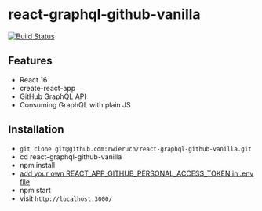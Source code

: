 # react-graphql-github-vanilla

[![Build Status](https://travis-ci.org/rwieruch/react-graphql-github-vanilla.svg?branch=master)](https://travis-ci.org/rwieruch/react-graphql-github-vanilla)

## Features

* React 16
* create-react-app
* GitHub GraphQL API
* Consuming GraphQL with plain JS

## Installation

* `git clone git@github.com:rwieruch/react-graphql-github-vanilla.git`
* cd react-graphql-github-vanilla
* npm install
* [add your own REACT_APP_GITHUB_PERSONAL_ACCESS_TOKEN in .env file](https://help.github.com/articles/creating-a-personal-access-token-for-the-command-line/)
* npm start
* visit `http://localhost:3000/`
